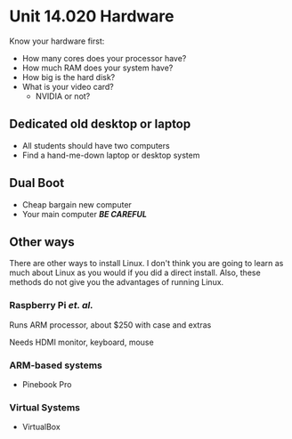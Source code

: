 # Unit 14.020 Hardware

Know your hardware first:

* How many cores does your processor have?
* How much RAM does your system have?
* How big is the hard disk?
* What is your video card?
  * NVIDIA or not?

## Dedicated old desktop or laptop

* All students should have two computers
* Find a hand-me-down laptop or desktop system

## Dual Boot

* Cheap bargain new computer
* Your main computer  ***BE CAREFUL***

## Other ways

There are other ways to install Linux.  I don't think you are going to learn as much about Linux as you would if you did a direct install.  Also, these methods do not give you the advantages of running Linux.

### Raspberry Pi *et. al.*

Runs ARM processor, about $250 with case and extras

Needs HDMI monitor, keyboard, mouse

### ARM-based systems

* Pinebook Pro

### Virtual Systems

* VirtualBox